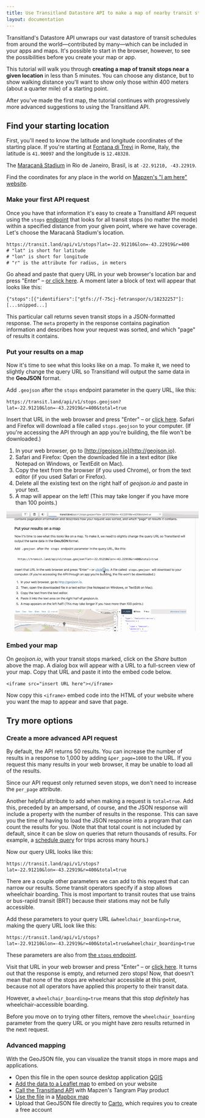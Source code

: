 ```yaml
---
title: Use Transitland Datastore API to make a map of nearby transit stops
layout: documentation
---
```


Transitland's Datastore API unwraps our vast datastore of transit schedules from around the world&mdash;contributed by many&mdash;which can be included in your apps and maps. It's possible to start in the browser, however, to see the possibilities before you create your map or app. 

This tutorial will walk you through **creating a map of transit stops near a given location** in less than 5 minutes. You can choose any distance, but to show walking distance you'll want to show only those within 400 meters (about a quarter mile) of a starting point. 

After you've made the first map, the tutorial continues with progressively more advanced suggestions to using the Transitland API. 

## Find your starting location

First, you'll need to know the latitude and longitude coordinates of the starting place. If you're starting at [Fontana di Trevi](http://www.openstreetmap.org/way/23322002#map=19/41.90097/12.48328) in Rome, Italy, the latitude is `41.90097` and the longitude is `12.48328`. 

The [Maracanã Stadium](http://www.openstreetmap.org/relation/4587734#map=18/-22.91209/-43.23013) in Rio de Janeiro, Brasil, is at `-22.91210, -43.22919`. 

Find the coordinates for any place in the world on [Mapzen's "I am here" website](https://whosonfirst.mapzen.com/iamhere/#7/38.514/-98.320). 

### Make your first API request

Once you have that information it's easy to create a Transitland API request using the `stops` [endpoint](https://transit.land/documentation/datastore/api-endpoints.html) that looks for all transit stops (no matter the mode) within a specified distance from your given point, where we have coverage. Let's choose the Maracanã Stadium's location. 

````
https://transit.land/api/v1/stops?lat=-22.91210&lon=-43.22919&r=400
# "lat" is short for latitude
# "lon" is short for longitude
# "r" is the attribute for radius, in meters
````

Go ahead and paste that query URL in your web browser's location bar and press "Enter" – [or click here](https://transit.land/api/v1/stops?lat=-22.91210&lon=-43.22919&r=400). A moment later a block of text will appear that looks like this:

````
{"stops":[{"identifiers":["gtfs://f-75cj-fetranspor/s/18232257"]: [...snipped...]
````

This particular call returns seven transit stops in a JSON-formatted response. The `meta` property in the response contains pagination information and describes how your request was sorted, and which "page" of results it contains. 

### Put your results on a map

Now it's time to see what this looks like on a map. To make it, we need to slightly change the query URL so Transitland will output the same data in the **GeoJSON** format. 

Add `.geojson` after the `stops` endpoint parameter in the query URL, like this:

````
https://transit.land/api/v1/stops.geojson?lat=-22.91210&lon=-43.22919&r=400&total=true
````

Insert that URL in the web browser and press "Enter" – or [click here](https://transit.land/api/v1/stops.geojson?lat=-22.91210&lon=-43.22919&r=400&total=true). Safari and Firefox will download a file called `stops.geojson` to your computer. (If you're accessing the API through an app you're building, the file won't be downloaded.)

1. In your web browser, go to [http://geojson.io](http://geojson.io). 
2. Safari and Firefox: Open the downloaded file in a text editor (like Notepad on Windows, or TextEdit on Mac). 
3. Copy the text from the browser (if you used Chrome), or from the text editor (if you used Safari or Firefox). 
4. Delete all the existing text on the right half of *geojson.io* and paste in your text.
5. A map will appear on the left! (This may take longer if you have more than 100 points.)

![screenshot of geojson.io](show_transitland_results_in_geojson.gif "Copying and pasting GeoJSON into *geojson.io*")

### Embed your map
On *geojson.io*, with your transit stops marked, click on the *Share* button above the map. A dialog box will appear with a URL to a full-screen view of your map. Copy that URL and paste it into the embed code below. 

````
<iframe src="insert URL here"></iframe>
````

Now copy this `<iframe>` embed code into the HTML of your website where you want the map to appear and save that page. 

## Try more options

### Create a more advanced API request

By default, the API returns 50 results. You can increase the number of results in a response to 1,000 by adding `&per_page=1000` to the URL. If you request this many results in your web browser, it may be unable to load all of the results. 

Since our API request only returned seven stops, we don't need to increase the `per_page` attribute. 

Another helpful attribute to add when making a request is `total=true`. Add this, preceded by an ampersand, of course, and the JSON response will include a property with the number of results in the response. This can save you the time of having to load the JSON response into a program that can count the results for you. (Note that that total count is not included by default, since it can be slow on queries that return thousands of results. For example, a [schedule query](/documentation/datastore/schedules.html) for trips across many hours.)

Now our query URL looks like this:

````
https://transit.land/api/v1/stops?lat=-22.91210&lon=-43.22919&r=400&total=true
````

There are a couple other parameters we can add to this request that can narrow our results. Some transit operators specify if a stop allows wheelchair boarding. This is most important to transit routes that use trains or bus-rapid transit (BRT) because their stations may not be fully accessible.

Add these parameters to your query URL `&wheelchair_boarding=true`, making the query URL look like this:

````
https://transit.land/api/v1/stops?lat=-22.91210&lon=-43.22919&r=400&total=true&wheelchair_boarding=true
````

These parameters are also from [the `stops` endpoint](https://transit.land/documentation/datastore/api-endpoints.html).

Visit that URL in your web browser and press "Enter" – or [click here](https://transit.land/api/v1/stops?lat=-22.91210&lon=-43.22919&r=400&total=true&wheelchair_boarding=true). It turns out that the response is empty, and returned zero stops! Now, that doesn't mean that none of the stops are wheelchair accessible at this point, because not all operators have applied this property to their transit data. 

However, a `wheelchair_boarding=true` means that this stop *definitely* has wheelchair-accessible boarding. 

Before you move on to trying other filters, remove the `wheelchair_boarding` parameter from the query URL or you might have zero results returned in the next request. 

### Advanced mapping

With the GeoJSON file, you can visualize the transit stops in more maps and applications. 

- Open this file in the open source desktop application [QGIS](http://qgis.org)
- [Add the data to a Leaflet map](http://leafletjs.com/examples/geojson/) to embed on your website
- [Call the Transitland API](https://transit.land/news/2016/08/11/transit-in-rio-olympics-copy.html) with Mapzen's Tangram Play product
- [Use the file](https://www.mapbox.com/help/uploads/) in a [Mapbox map](https://www.mapbox.com/help/creating-new-map/)
- Upload that GeoJSON file directly to [Carto](https://carto.com/blog/github-geojson-and-cartodb/), which requires you to create a free account
